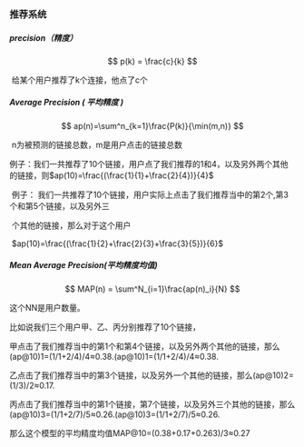 ### 推荐系统

##### precision（精度）

$$
p(k) = \frac{c}{k}
$$

​	给某个用户推荐了k个连接，他点了c个

##### Average Precision ( 平均精度 )

$$
ap(n)=\sum^n_{k=1}\frac{P(k)}{\min(m,n)}
$$

​	n为被预测的链接总数，m是用户点击的链接总数

​	例子：我们一共推荐了10个链接，用户点了我们推荐的1和4，以及另外两个其他的链接，则
​										$ap(10)=\frac{(\frac{1}{1}+\frac{2}{4})}{4}$

​	例子： 我们一共推荐了10个链接，用户实际上点击了我们推荐当中的第2个,第3个和第5个链接，以及另外三

​		     个其他的链接，那么对于这个用户

​										$ap(10)=\frac{(\frac{1}{2}+\frac{2}{3}+\frac{3}{5})}{6}$

##### Mean Average Precision(平均精度均值)

$$
MAP(n) = \sum^N_{i=1}\frac{ap(n)_i}{N}
$$

这个NN是用户数量。

比如说我们三个用户甲、乙、丙分别推荐了10个链接，

甲点击了我们推荐当中的第1个和第4个链接，以及另外两个其他的链接，那么(ap@10)1=(1/1+2/4)/4≈0.38.(ap@10)1=(1/1+2/4)/4≈0.38.

乙点击了我们推荐当中的第3个链接，以及另外一个其他的链接，那么(ap@10)2=(1/3)/2≈0.17.

丙点击了我们推荐当中的第1个链接，第7个链接，以及另外三个其他的链接，那么(ap@10)3=(1/1+2/7)/5≈0.26.(ap@10)3=(1/1+2/7)/5≈0.26.

那么这个模型的平均精度均值MAP@10=(0.38+0.17+0.263)/3≈0.27